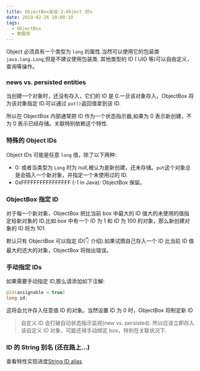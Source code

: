 ```yaml
---
title: ObjectBox高级-2-Object IDs
date: 2019-02-26 10:00:19
tags:
  - ObjectBox
  - 数据库
---
```


Object 必须具有一个类型为 `long` 的属性.当然可以使用它的包装类 `java.lang.Long`,但是不建议使用包装类.
其他类型的 ID ( UID 等)可以自由定义，查询等操作。

### news vs. persisted entities

当创建一个对象时，还没有存入，它们的 ID 是 0.一旦该对象存入，ObjectBox 将为该对象指定 ID.可以通过 `put()`返回值拿到该 ID.

所以在 ObjectBox 内部通常把 ID 作为一个状态指示器,如果为 0 表示新创建，不为 0 表示已经存储。关联特别依赖这个特性.

### 特殊的 Object IDs

Object IDs 可能是任意 `long` 值，除了以下两种:

- 0: 或者当类型为 `Long` 时为 null,被认为是新创建，还未存储。`put`这个对象总是会插入一个新对象，并指定一个未使用过的 ID.
- 0xFFFFFFFFFFFFFFFF (-1 in Java): ObjectBox 保留。

### ObjectBox 指定 ID

对于每一个新对象，ObjectBox 把比当前 box 中最大的 ID 值大的未使用的值指定给新对象的 ID.比如 box 中有一个 ID 为 1 和 ID 为 100 的对象，那么新创建对象的 ID 将为 101.

默认只有 ObjectBox 可以指定 ID(👇 介绍).如果试图自己存入一个 ID 比当前 ID 值最大的还大的对象，ObjectBox 将抛出错误。

### 手动指定 IDs

如果需要手动指定 ID,那么请添加如下注解:

```java
@Id(assignable = true)
long id;
```

这将会允许存入任意值 ID 的对象。当然设置 ID 为 0 时，ObjectBox 将制定新 ID

> 自定义 ID 会打破自动状态指示监视(new vs. persisted). 所以应该立即存入该自定义 ID 对象，可能还得手动绑定 box，特别在关联状况下.

### ID 的 String 别名 (还在路上...)

查看特性实现进度[String ID alias](https://github.com/objectbox/objectbox-java/issues/167)
